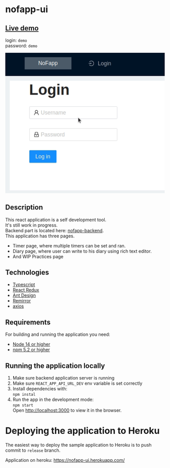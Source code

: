 # nofapp-ui

## [Live demo](https://nofapp-ui.herokuapp.com/)
login: `demo`\
password: `demo`

![login](https://github.com/zor07/nofapp-ui/blob/master/readmeimg/login.gif)

## Description

This react application is a self development tool.\
It's still work in progress.\
Backend part is located here: [nofapp-backend](https://github.com/zor07/nofapp).\
This application has three pages.

* Timer page, where multiple timers can be set and ran.
* Diary page, where user can write to his diary using rich text editor.
* And WIP Practices page

## Technologies
* [Typescript](https://www.typescriptlang.org/)
* [React Redux](https://react-redux.js.org/)
* [Ant Design](https://ant.design/)
* [Remirror](https://remirror.io/)
* [axios](https://github.com/axios/axios)

## Requirements
For building and running the application you need:
* [Node 14 or higher](https://nodejs.org/en/)
* [npm 5.2 or higher](https://nodejs.org/en/)

## Running the application locally

1. Make sure backend application server is running 
2. Make sure `REACT_APP_API_URL_DEV` env variable is set correctly
3. Install dependencies with:\
   `npm instal`
4. Run the app in the development mode:\
   `npm start`   
   Open [http://localhost:3000](http://localhost:3000) to view it in the browser.

# Deploying the application to Heroku
The easiest way to deploy the sample application to Heroku is to push commit to `release` branch.

Application on heroku: https://nofapp-ui.herokuapp.com/